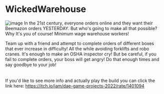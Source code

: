 # WickedWarehouse
![image](https://user-images.githubusercontent.com/40210931/203132646-8fc18555-0caf-49df-9cbb-8b7b15be88eb.png)
In the 21st century, everyone orders online and they want their Beemazon orders YESTERDAY. But who's going to make all that possible?
Why It's you of course! Minimum wage warehouse workers!

Team up with a friend and attempt to complete orders of different boxes that ever increase in difficulty! All the while avoiding forklifts and robo cranes. It's enough to make an OSHA inspector cry!
But be careful, if you fail to complete orders, your boss will get angry! Do that enough times and say goodbye to your job!
<br><br><br>
If you'd like to see more info and actually play the build you can click the link here: https://itch.io/jam/dae-game-projects-2022/rate/1401094

